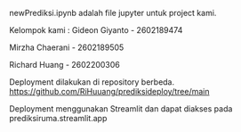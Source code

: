 newPrediksi.ipynb adalah file jupyter untuk project kami.

Kelompok kami : 
Gideon Giyanto - 2602189474

Mirzha Chaerani - 2602189505 

Richard Huang - 2602200306

Deployment dilakukan di repository berbeda.
https://github.com/RiHuuang/prediksideploy/tree/main

Deployment menggunakan Streamlit dan dapat diakses pada
prediksiruma.streamlit.app 
